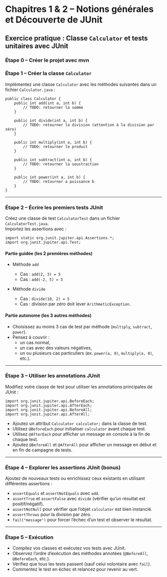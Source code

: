 # Chapitres 1 & 2 – Notions générales et Découverte de JUnit  
## Exercice pratique : Classe `Calculator` et tests unitaires avec JUnit

### Étape 0 – Créer le projet avec mvn

### Étape 1 – Créer la classe `Calculator`

Implémentez une classe `Calculator` avec les méthodes suivantes dans un fichier `Calculator.java` :

    public class Calculator {
        public int add(int a, int b) { 
            // TODO: retourner la somme
        }

        public int divide(int a, int b) { 
            // TODO: retourner la division (attention à la division par zéro)
        }

        public int multiply(int a, int b) { 
            // TODO: retourner le produit
        }

        public int subtract(int a, int b) { 
            // TODO: retourner la soustraction
        }

        public int power(int a, int b) { 
            // TODO: retourner a puissance b
        }
    }

---

### Étape 2 – Écrire les premiers tests JUnit

Créez une classe de test `CalculatorTest` dans un fichier `CalculatorTest.java`.  
Importez les assertions avec :

    import static org.junit.jupiter.api.Assertions.*;
    import org.junit.jupiter.api.Test;

#### Partie guidée (les 2 premières méthodes)

- Méthode `add`  
  - Cas : `add(2, 3) = 5`  
  - Cas : `add(-2, 5) = 3`  

- Méthode `divide`  
  - Cas : `divide(10, 2) = 5`  
  - Cas : division par zéro doit lever `ArithmeticException`.  

#### Partie autonome (les 3 autres méthodes)

- Choisissez au moins 3 cas de test par méthode (`multiply`, `subtract`, `power`).  
- Pensez à couvrir :  
  - un cas normal,  
  - un cas avec des valeurs négatives,  
  - un ou plusieurs cas particuliers (ex. `power(a, 0)`, `multiply(a, 0)`, etc.).  

---

### Étape 3 – Utiliser les annotations JUnit

Modifiez votre classe de test pour utiliser les annotations principales de JUnit :

    import org.junit.jupiter.api.BeforeEach;
    import org.junit.jupiter.api.AfterEach;
    import org.junit.jupiter.api.BeforeAll;
    import org.junit.jupiter.api.AfterAll;

- Ajoutez un attribut `Calculator calculator;` dans la classe de test.  
- Utilisez `@BeforeEach` pour initialiser `calculator` avant chaque test.  
- Utilisez `@AfterEach` pour afficher un message en console à la fin de chaque test.  
- Ajoutez `@BeforeAll` et `@AfterAll` pour afficher un message en début et en fin de campagne de tests.  

---

### Étape 4 – Explorer les assertions JUnit (bonus)

Ajoutez de nouveaux tests ou enrichissez ceux existants en utilisant différentes assertions :  

- `assertEquals` et `assertNotEquals` avec `add`.  
- `assertTrue` et `assertFalse` avec `divide` (vérifier qu’un résultat est positif/négatif).  
- `assertNotNull` pour vérifier que l’objet `calculator` est bien instancié.  
- `assertThrows` pour la division par zéro.  
- `fail("message")` pour forcer l’échec d’un test et observer le résultat.  

---

### Étape 5 – Exécution

- Compilez vos classes et exécutez vos tests avec JUnit.  
- Observez l’ordre d’exécution des méthodes annotées (`@BeforeAll`, `@BeforeEach`, etc.).  
- Vérifiez que tous les tests passent (sauf celui volontaire avec `fail`).  
- Commentez le test en échec et relancez pour revenir au vert.  
